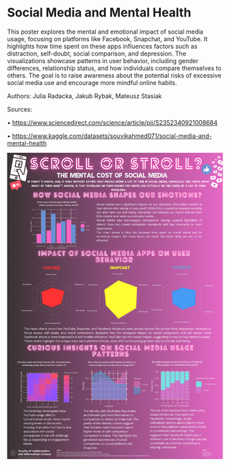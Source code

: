 
# Social Media and Mental Health

<!-- badges: start -->
<!-- badges: end -->

This poster explores the mental and emotional impact of social media usage, focusing on platforms like Facebook, Snapchat, and YouTube. It highlights how time spent on these apps influences factors such as distraction, self-doubt, social comparison, and depression. The visualizations showcase patterns in user behavior, including gender differences, relationship status, and how individuals compare themselves to others. The goal is to raise awareness about the potential risks of excessive social media use and encourage more mindful online habits.

Authors: Julia Radacka, Jakub Rybak, Mateusz Stasiak

Sources:

• https://www.sciencedirect.com/science/article/pii/S2352340921008684 

• https://www.kaggle.com/datasets/souvikahmed071/social-media-and-mental-health




![](Radacka_Rybak_Stasiak.png)